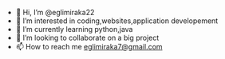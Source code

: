 - 👋 Hi, I’m @eglimiraka22
- 👀 I’m interested in coding,websites,application developement
- 🌱 I’m currently learning python,java
- 💞️ I’m looking to collaborate on a big project
- 📫 How to reach me  eglimiraka7@gmail.com

<!---
eglimiraka22/eglimiraka22 is a ✨ special ✨ repository because its `README.md` (this file) appears on your GitHub profile.
You can click the Preview link to take a look at your changes.
--->
